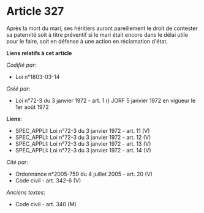 # Article 327

Après la mort du mari, ses héritiers auront pareillement le droit de contester sa paternité soit à titre préventif si le mari
était encore dans le délai utile pour le faire, soit en défense à une action en réclamation d'état.

**Liens relatifs à cet article**

_Codifié par_:

  - Loi n°1803-03-14

_Créé par_:

  - Loi n°72-3 du 3 janvier 1972 - art. 1 () JORF 5 janvier 1972 en vigueur le 1er août 1972

**Liens**:

  - SPEC_APPLI: Loi n°72-3 du 3 janvier 1972 - art. 11 (V)
  - SPEC_APPLI: Loi n°72-3 du 3 janvier 1972 - art. 12 (V)
  - SPEC_APPLI: Loi n°72-3 du 3 janvier 1972 - art. 13 (V)
  - SPEC_APPLI: Loi n°72-3 du 3 janvier 1972 - art. 14 (V)

_Cité par_:

  - Ordonnance n°2005-759 du 4 juillet 2005 - art. 20 (V)
  - Code civil - art. 342-6 (V)

_Anciens textes_:

  - Code civil - art. 340 (M)
